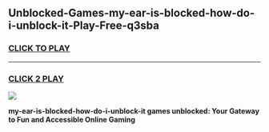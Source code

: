 
## Unblocked-Games-my-ear-is-blocked-how-do-i-unblock-it-Play-Free-q3sba
<h3>
<a href="https://premium76.site?title=my-ear-is-blocked-how-do-i-unblock-it&ref=23A">CLICK TO PLAY</a></h3>
<hr>

<h3>
<a href="https://premium76.site?title=my-ear-is-blocked-how-do-i-unblock-it&ref=23A">CLICK 2 PLAY</a>
  
</h3>

<a href="https://premium76.site?title=my-ear-is-blocked-how-do-i-unblock-it&ref=23A"><img src="https://clearcache.store/games.png"></a>


**my-ear-is-blocked-how-do-i-unblock-it games unblocked: Your Gateway to Fun and Accessible Online Gaming**
